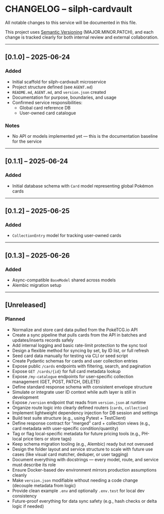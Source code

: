 # CHANGELOG – silph-cardvault

All notable changes to this service will be documented in this file.

This project uses [Semantic Versioning](https://semver.org/) (MAJOR.MINOR.PATCH), and each change is tracked clearly for both internal review and external collaboration.

---

## [0.1.0] – 2025-06-24
### Added
- Initial scaffold for silph-cardvault microservice
- Project structure defined (see `AGENT.md`)
- `README.md`, `AGENT.md`, and `version.json` created
- Documentation for purpose, boundaries, and usage
- Confirmed service responsibilities:
  - Global card reference DB
  - User-owned card catalogue

### Notes
- No API or models implemented yet — this is the documentation baseline for the service

---

## [0.1.1] – 2025-06-24
### Added
- Initial database schema with `Card` model representing global Pokémon cards

---

## [0.1.2] – 2025-06-25
### Added
- `CollectionEntry` model for tracking user-owned cards

---

## [0.1.3] – 2025-06-26
### Added
- Async-compatible `BaseModel` shared across models
- Alembic migration setup

---

## [Unreleased]
### Planned

- Normalize and store card data pulled from the PokéTCG.io API
- Create a sync pipeline that pulls cards from the API in batches and updates/inserts records safely
- Add internal logging and basic rate-limit protection to the sync tool
- Design a flexible method for syncing by set, by ID list, or full refresh
- Seed card data manually for testing via CLI or seed script
- Create Pydantic schemas for cards and user collection entries
- Expose public `/cards` endpoints with filtering, search, and pagination
- Expose `GET /cards/{id}` for full card metadata lookup
- Expose `/my-catalogue` endpoints for user-specific collection management (GET, POST, PATCH, DELETE)
- Define standard response schema with consistent envelope structure
- Simulate or integrate user ID context while auth layer is still in development
- Expose `/version` endpoint that reads from `version.json` at runtime
- Organize route logic into clearly defined routers (`cards`, `collection`)
- Implement lightweight dependency injection for DB session and settings
- Build test suite structure (e.g., using Pytest + TestClient)
- Define response contract for “merged” card + collection views (e.g., card metadata with user-specific condition/quantity)
- Tag or flag local-specific metadata for future pricing tools (e.g., PH-local price tiers or store tags)
- Keep schema migration tooling (e.g., Alembic) ready but not overused
- Design the folder layout and service structure to scale with future use cases (like visual card matcher, deduper, or user tagging)
- Document everything with docstrings — every model, route, and service must describe its role
- Ensure Docker-based dev environment mirrors production assumptions cleanly
- Make `version.json` modifiable without needing a code change (decouple metadata from logic)
- Provide clean example `.env` and optionally `.env.test` for local dev consistency
- Future-proof everything for data sync safety (e.g., hash checks or delta logic if needed)

